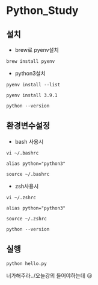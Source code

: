 # Python_Study

## 설치

- brew로 pyenv설치

```
brew install pyenv
```

- python3설치

```
pyenv install --list
```

```
pyenv install 3.9.1
```

```
python --version
```

## 환경변수설정

- bash 사용시

```
vi ~/.bashrc
```

```
alias python="python3"
```

```
source ~/.bashrc
```

- zsh사용시

```
vi ~/.zshrc
```

```
alias python="python3"
```

```
source ~/.zshrc
```

```
python --version
```
## 실행
```
python hello.py
```
너가해주라../오늘강의
들어야하는데 :cry:
